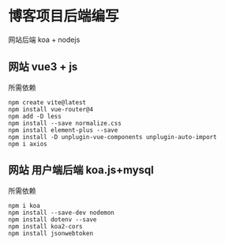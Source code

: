 # 博客项目后端编写

网站后端 koa + nodejs

## 网站 vue3 + js

所需依赖

```
npm create vite@latest
npm install vue-router@4
npm add -D less
npm install --save normalize.css
npm install element-plus --save
npm install -D unplugin-vue-components unplugin-auto-import
npm i axios
```

## 网站 用户端后端 koa.js+mysql

所需依赖

```
npm i koa
npm install --save-dev nodemon
npm install dotenv --save
npm install koa2-cors
npm install jsonwebtoken
```
